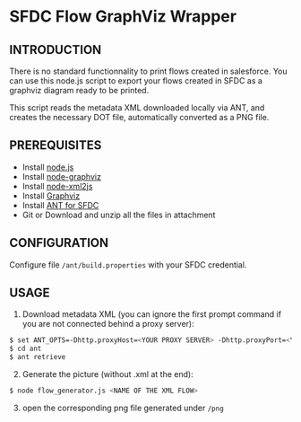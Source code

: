 SFDC Flow GraphViz Wrapper
==========================


INTRODUCTION
------------

There is no standard functionnality to print flows created in salesforce. You can use this node.js script to export your flows created in SFDC as a graphviz diagram ready to be printed.

This script reads the metadata XML downloaded locally via ANT, and creates the necessary DOT file, automatically converted as a PNG file.

PREREQUISITES
-------------

- Install [node.js](http://nodejs.org/)
 - Install [node-graphviz](https://github.com/glejeune/node-graphviz/blob/master/README.rdoc)
 - Install [node-xml2js](https://github.com/Leonidas-from-XIV/node-xml2js)
- Install [Graphviz](http://www.graphviz.org/)
- Install [ANT for SFDC](http://www.salesforce.com/us/developer/docs/apexcode/Content/apex_deploying_ant.htm)
- Git or Download and unzip all the files in attachment

CONFIGURATION
-------------

Configure file `/ant/build.properties` with your SFDC credential.
 
USAGE
-----

1. Download metadata XML (you can ignore the first prompt command if you are not connected behind a proxy server):

 ```bash
 $ set ANT_OPTS=-Dhttp.proxyHost=<YOUR PROXY SERVER> -Dhttp.proxyPort=<YOUR PROXY PORT>
 $ cd ant
 $ ant retrieve
 ```

2. Generate the picture (without .xml at the end):
 
 ```bash
 $ node flow_generator.js <NAME OF THE XML FLOW>
 ```

3. open the corresponding png file generated under `/png`
